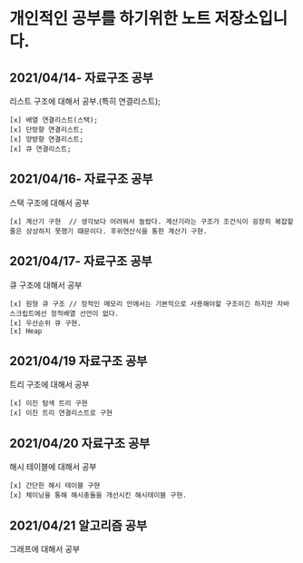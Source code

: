# 개인적인 공부를 하기위한 노트 저장소입니다.

## 2021/04/14- 자료구조 공부
리스트 구조에 대해서 공부.(특히 연결리스트);

    [x] 배열 연결리스트(스택);
    [x] 단방향 연결리스트;
    [x] 양뱡향 연결리스트;
    [x] 큐 연결리스트;

## 2021/04/16- 자료구조 공부
스택 구조에 대해서 공부

    [x] 계산기 구현  // 생각보다 어려워서 놀랐다. 계산기라는 구조가 조건식이 굉장히 복잡할줄은 상상하지 못했기 떄문이다. 후위연산식을 통한 계산기 구현.

## 2021/04/17- 자료구조 공부
큐 구조에 대해서 공부

    [x] 원형 큐 구조 // 정적인 메모리 안에서는 기본적으로 사용해야할 구조이긴 하지만 자바스크립트에선 정적배열 선언이 없다.
    [x] 우선순위 큐 구현.
    [x] Heap
## 2021/04/19 자료구조 공부
트리 구조에 대해서 공부

    [x] 이진 탐색 트리 구현
    [x] 이진 트리 연결리스트로 구현

## 2021/04/20 자료구조 공부
해시 테이블에 대해서 공부

    [x] 간단한 해시 테이블 구현
    [x] 체이닝을 통해 해시충돌을 개선시킨 해시테이블 구현.

## 2021/04/21 알고리즘 공부
그래프에 대해서 공부
